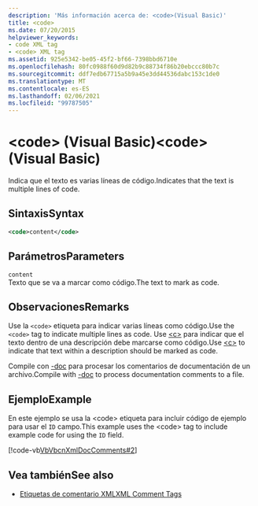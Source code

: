 ```yaml
---
description: 'Más información acerca de: <code>(Visual Basic)'
title: <code>
ms.date: 07/20/2015
helpviewer_keywords:
- code XML tag
- <code> XML tag
ms.assetid: 925e5342-be05-45f2-bf66-7398bbd6710e
ms.openlocfilehash: 80fc0988f60d9d82b9c88734f86b20ebccc80b7c
ms.sourcegitcommit: ddf7edb67715a5b9a45e3dd44536dabc153c1de0
ms.translationtype: MT
ms.contentlocale: es-ES
ms.lasthandoff: 02/06/2021
ms.locfileid: "99787505"
---
```

# <a name="code-visual-basic"></a><span data-ttu-id="4ef8c-102">\<code> (Visual Basic)</span><span class="sxs-lookup"><span data-stu-id="4ef8c-102">\<code> (Visual Basic)</span></span>

<span data-ttu-id="4ef8c-103">Indica que el texto es varias líneas de código.</span><span class="sxs-lookup"><span data-stu-id="4ef8c-103">Indicates that the text is multiple lines of code.</span></span>  
  
## <a name="syntax"></a><span data-ttu-id="4ef8c-104">Sintaxis</span><span class="sxs-lookup"><span data-stu-id="4ef8c-104">Syntax</span></span>  
  
```xml  
<code>content</code>  
```  
  
## <a name="parameters"></a><span data-ttu-id="4ef8c-105">Parámetros</span><span class="sxs-lookup"><span data-stu-id="4ef8c-105">Parameters</span></span>  

 `content`  
 <span data-ttu-id="4ef8c-106">Texto que se va a marcar como código.</span><span class="sxs-lookup"><span data-stu-id="4ef8c-106">The text to mark as code.</span></span>  
  
## <a name="remarks"></a><span data-ttu-id="4ef8c-107">Observaciones</span><span class="sxs-lookup"><span data-stu-id="4ef8c-107">Remarks</span></span>  

 <span data-ttu-id="4ef8c-108">Use la `<code>` etiqueta para indicar varias líneas como código.</span><span class="sxs-lookup"><span data-stu-id="4ef8c-108">Use the `<code>` tag to indicate multiple lines as code.</span></span> <span data-ttu-id="4ef8c-109">Use [\<c>](c.md) para indicar que el texto dentro de una descripción debe marcarse como código.</span><span class="sxs-lookup"><span data-stu-id="4ef8c-109">Use [\<c>](c.md) to indicate that text within a description should be marked as code.</span></span>  
  
 <span data-ttu-id="4ef8c-110">Compile con [-doc](../../reference/command-line-compiler/doc.md) para procesar los comentarios de documentación de un archivo.</span><span class="sxs-lookup"><span data-stu-id="4ef8c-110">Compile with [-doc](../../reference/command-line-compiler/doc.md) to process documentation comments to a file.</span></span>  
  
## <a name="example"></a><span data-ttu-id="4ef8c-111">Ejemplo</span><span class="sxs-lookup"><span data-stu-id="4ef8c-111">Example</span></span>  

 <span data-ttu-id="4ef8c-112">En este ejemplo se usa la \<code> etiqueta para incluir código de ejemplo para usar el `ID` campo.</span><span class="sxs-lookup"><span data-stu-id="4ef8c-112">This example uses the \<code> tag to include example code for using the `ID` field.</span></span>  
  
 [!code-vb[VbVbcnXmlDocComments#2](~/samples/snippets/visualbasic/VS_Snippets_VBCSharp/VbVbcnXmlDocComments/VB/Class1.vb#2)]  
  
## <a name="see-also"></a><span data-ttu-id="4ef8c-113">Vea también</span><span class="sxs-lookup"><span data-stu-id="4ef8c-113">See also</span></span>

- [<span data-ttu-id="4ef8c-114">Etiquetas de comentario XML</span><span class="sxs-lookup"><span data-stu-id="4ef8c-114">XML Comment Tags</span></span>](index.md)
